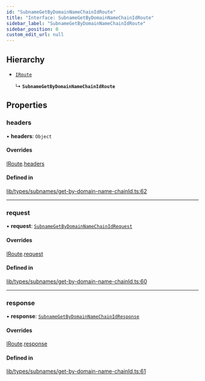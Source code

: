 ```yaml
---
id: "SubnameGetByDomainNameChainIdRoute"
title: "Interface: SubnameGetByDomainNameChainIdRoute"
sidebar_label: "SubnameGetByDomainNameChainIdRoute"
sidebar_position: 0
custom_edit_url: null
---
```


## Hierarchy

- [`IRoute`](IRoute.md)

  ↳ **`SubnameGetByDomainNameChainIdRoute`**

## Properties

### headers

• **headers**: `Object`

#### Overrides

[IRoute](IRoute.md).[headers](IRoute.md#headers)

#### Defined in

[lib/types/subnames/get-by-domain-name-chainId.ts:62](https://github.com/JustaName-id/JustaName-sdk/blob/d3b91b5/packages/@justaname.id/sdk/src/lib/types/subnames/get-by-domain-name-chainId.ts#L62)

___

### request

• **request**: [`SubnameGetByDomainNameChainIdRequest`](SubnameGetByDomainNameChainIdRequest.md)

#### Overrides

[IRoute](IRoute.md).[request](IRoute.md#request)

#### Defined in

[lib/types/subnames/get-by-domain-name-chainId.ts:60](https://github.com/JustaName-id/JustaName-sdk/blob/d3b91b5/packages/@justaname.id/sdk/src/lib/types/subnames/get-by-domain-name-chainId.ts#L60)

___

### response

• **response**: [`SubnameGetByDomainNameChainIdResponse`](SubnameGetByDomainNameChainIdResponse.md)

#### Overrides

[IRoute](IRoute.md).[response](IRoute.md#response)

#### Defined in

[lib/types/subnames/get-by-domain-name-chainId.ts:61](https://github.com/JustaName-id/JustaName-sdk/blob/d3b91b5/packages/@justaname.id/sdk/src/lib/types/subnames/get-by-domain-name-chainId.ts#L61)
